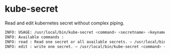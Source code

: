 # kube-secret
Read and edit kubernetes secret without complex piping.

```bash
INFO: USAGE: /usr/local/bin/kube-secret <command> <secretname> <keyname> <keyvalue>
INFO: Available commands :
INFO: read : Read one secret or all available secrets. – /usr/local/bin/kube-secret <command> <secretname> [<keyname>]
INFO: edit : write one secret. – /usr/local/bin/kube-secret <command> <secretname> <keyname> <keyvalue>
```
